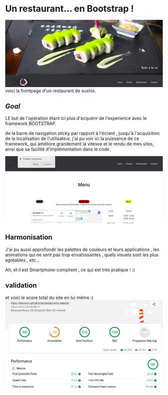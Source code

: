 # Un restaurant... en Bootstrap !
![frontpage](Assets/img/Restaurant/frontpage.png)
voici la frontpage d'un restaurant de sushis.

## *Goal*
LE but de l'opération étant ici plus d'acquérir de l'experience avec le framework BOOTSTRAP.

de la barre de navigation *sticky* par rapport à l'écrant , jusqu'à l'acquisition de la localisation de l'utilisateur, j'ai pu voir ici la puissance de ce framework, qui améliore grandement la vitesse et le rendu de mes sites, ainsi que sa facilité d'implémentation dans le code.

![localisation](Assets/img/Restaurant/position.png)

## Harmonisation

J'ai pu aussi approfondir les palettes de couleurs et leurs applications , les animations qui ne sont pas trop envahissantes , quels visuels sont les plus agréables , etc...

Ah, et il est Smartphone-complient , ce qui est très pratique ! :)

## validation
et voici le score total du site en lui même :)
![lighthouse](Assets/img/lighthouse.png)
